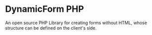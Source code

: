 # DynamicForm PHP
An open source PHP Library for creating forms without HTML, whose structure can be defined on the client's side.
